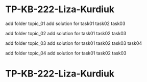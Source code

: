 # TP-KB-222-Liza-Kurdiuk
add folder topic_01
add solution for task01 task02 task03

add folder topic_02
add solution for task01 task02 task03

add folder topic_03
add solution for task01 task02 task03 task04

add folder topic_04
add solution for task01 task02 task03

# TP-KB-222-Liza-Kurdiuk